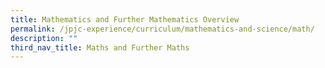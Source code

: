 ```yaml
---
title: Mathematics and Further Mathematics Overview
permalink: /jpjc-experience/curriculum/mathematics-and-science/math/
description: ""
third_nav_title: Maths and Further Maths
---
```

